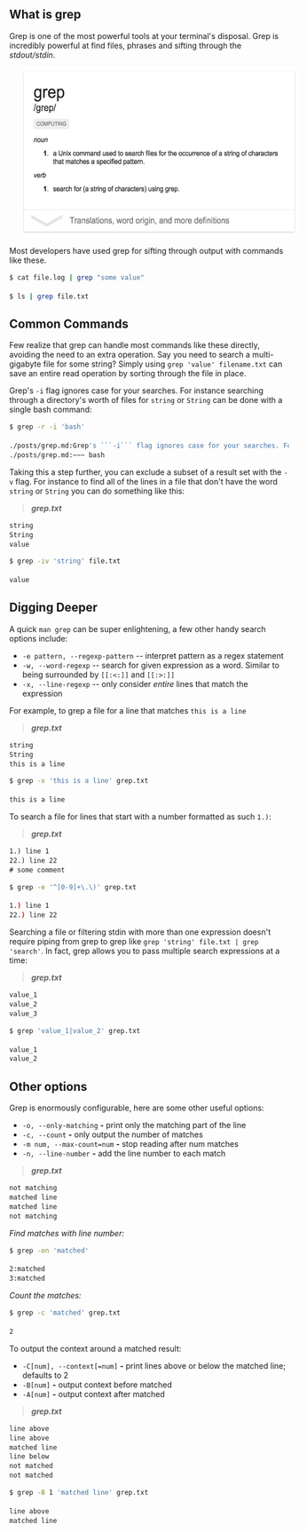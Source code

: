 ## What is grep

Grep is one of the most powerful tools at your terminal's disposal. Grep is incredibly powerful at find files, phrases and sifting through the _stdout/stdin_.

<img src='grep.png' height=305 width=574 style='margin-left:20px;' />

Most developers have used grep for sifting through output with commands like these.
~~~ bash
$ cat file.log | grep "some value"

$ ls | grep file.txt
~~~

## Common Commands  

Few realize that grep can handle most commands like these directly, avoiding the need to an extra operation. Say you need to search a multi-gigabyte file for some string? Simply using `grep 'value' filename.txt` can save an entire read operation by sorting through the file in place. 

Grep's ```-i``` flag ignores case for your searches. For instance searching through a directory's worth of files for `string` or `String` can be done with a single bash command:

~~~ bash
$ grep -r -i 'bash'

./posts/grep.md:Grep's ```-i``` flag ignores case for your searches. For instance searching through a directory's worth of files for `string` or `String` can be done with a single bash command:
./posts/grep.md:~~~ bash
~~~

Taking this a step further, you can exclude a subset of a result set with the `-v` flag. For instance to find all of the lines in a file that don't have the word `string` or `String` you can do something like this:

> _**grep.txt**_
~~~ txt
string
String
value
~~~

~~~ bash
$ grep -iv 'string' file.txt

value
~~~

## Digging Deeper

A quick `man grep` can be super enlightening, a few other handy search options include:

* `-e pattern, --regexp-pattern` -- interpret pattern as a regex statement
* `-w, --word-regexp` -- search for given expression as a word. Similar to being surrounded by `[[:<:]]` and `[[:>:]]`
* `-x, --line-regexp` -- only consider _entire_ lines that match the expression

For example, to grep a file for a line that matches `this is a line`

> _**grep.txt**_

~~~ txt
string
String
this is a line
~~~

~~~ bash
$ grep -x 'this is a line' grep.txt

this is a line
~~~

To search a file for lines that start with a number formatted as such `1.)`:
> _**grep.txt**_

~~~ txt
1.) line 1
22.) line 22
# some comment
~~~

~~~ bash
$ grep -e '^[0-9]+\.\)' grep.txt

1.) line 1
22.) line 22
~~~

Searching a file or filtering stdin with more than one expression doesn't require piping from grep to grep like `grep 'string' file.txt | grep 'search'`. In fact, grep allows you to pass multiple search expressions at a time:

> _**grep.txt**_

~~~ txt
value_1
value_2
value_3
~~~

~~~ bash
$ grep 'value_1|value_2' grep.txt

value_1
value_2
~~~

## Other options

Grep is enormously configurable, here are some other useful options:

* `-o, --only-matching` **-** print only the matching part of the line
* `-c, --count` **-** only output the number of matches
* `-m num, --max-count=num` **-** stop reading after num matches
* `-n, --line-number` **-** add the line number to each match

> _**grep.txt**_

~~~ txt
not matching
matched line
matched line
not matching
~~~

_Find matches with line number:_
~~~ bash
$ grep -on 'matched' 

2:matched
3:matched
~~~

_Count the matches:_
~~~ bash
$ grep -c 'matched' grep.txt

2
~~~

To output the context around a matched result:

* `-C[num], --context[=num]` **-** print lines above or below the matched line; defaults to 2
* `-B[num]` **-** output context before matched 
* `-A[num]` **-** output context after matched

> _**grep.txt**_

~~~ txt
line above
line above
matched line
line below
not matched
not matched
~~~

~~~ bash
$ grep -B 1 'matched line' grep.txt

line above
matched line
~~~


